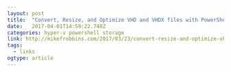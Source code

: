 ```yaml
---
layout: post 
title:  "Convert, Resize, and Optimize VHD and VHDX files with PowerShell – Mike F Robbins" 
date:   2017-04-01T14:59:22.748Z 
categories: hyper-v powershell storage
link: http://mikefrobbins.com/2017/03/23/convert-resize-and-optimize-vhd-and-vhdx-files-with-powershell/ 
tags:
  - links
ogtype: article 
---
```


